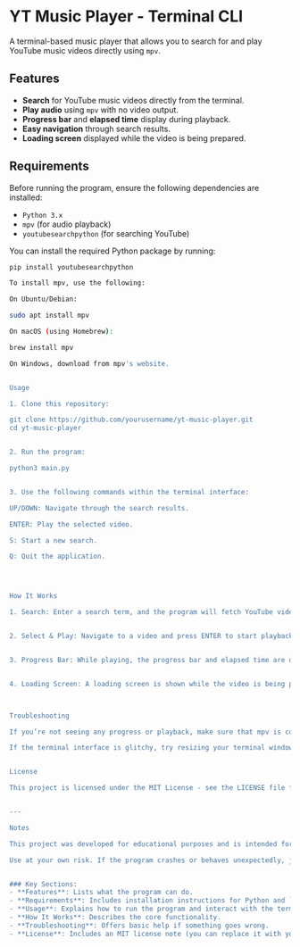 # YT Music Player - Terminal CLI

A terminal-based music player that allows you to search for and play YouTube music videos directly using `mpv`.

## Features

- **Search** for YouTube music videos directly from the terminal.
- **Play audio** using `mpv` with no video output.
- **Progress bar** and **elapsed time** display during playback.
- **Easy navigation** through search results.
- **Loading screen** displayed while the video is being prepared.

## Requirements

Before running the program, ensure the following dependencies are installed:

- `Python 3.x`
- `mpv` (for audio playback)
- `youtubesearchpython` (for searching YouTube)

You can install the required Python package by running:

```bash
pip install youtubesearchpython

To install mpv, use the following:

On Ubuntu/Debian:

sudo apt install mpv

On macOS (using Homebrew):

brew install mpv

On Windows, download from mpv's website.


Usage

1. Clone this repository:

git clone https://github.com/yourusername/yt-music-player.git
cd yt-music-player


2. Run the program:

python3 main.py


3. Use the following commands within the terminal interface:

UP/DOWN: Navigate through the search results.

ENTER: Play the selected video.

S: Start a new search.

Q: Quit the application.




How It Works

1. Search: Enter a search term, and the program will fetch YouTube video results.


2. Select & Play: Navigate to a video and press ENTER to start playback.


3. Progress Bar: While playing, the progress bar and elapsed time are displayed.


4. Loading Screen: A loading screen is shown while the video is being prepared by mpv.



Troubleshooting

If you’re not seeing any progress or playback, make sure that mpv is correctly installed and available in your system’s PATH.

If the terminal interface is glitchy, try resizing your terminal window to ensure proper rendering.


License

This project is licensed under the MIT License - see the LICENSE file for details.


---

Notes

This project was developed for educational purposes and is intended for users who enjoy terminal-based applications.

Use at your own risk. If the program crashes or behaves unexpectedly, just restart it. We’re not responsible for any random errors that may pop up. Seriously.


### Key Sections:
- **Features**: Lists what the program can do.
- **Requirements**: Includes installation instructions for Python and `mpv`.
- **Usage**: Explains how to run the program and interact with the terminal interface.
- **How It Works**: Describes the core functionality.
- **Troubleshooting**: Offers basic help if something goes wrong.
- **License**: Includes an MIT license note (you can replace it with your own if you prefer another license)

